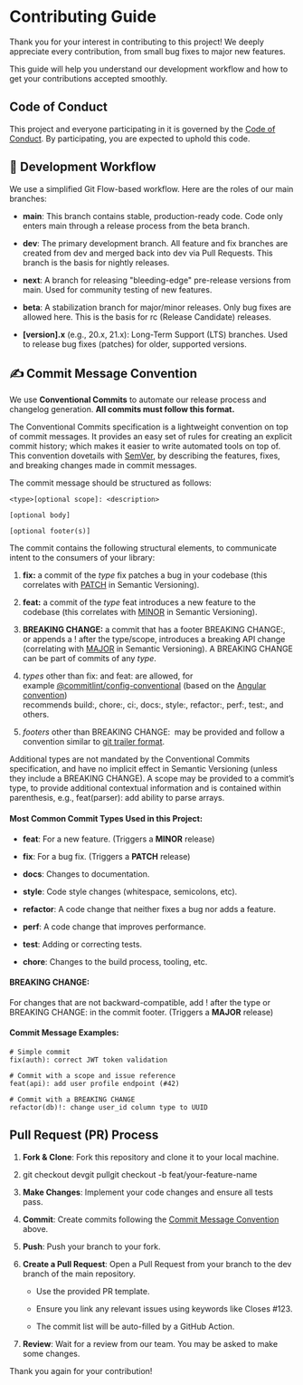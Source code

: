 Contributing Guide
==================

Thank you for your interest in contributing to this project! We deeply appreciate every contribution, from small bug fixes to major new features.

This guide will help you understand our development workflow and how to get your contributions accepted smoothly.

Code of Conduct
---------------

This project and everyone participating in it is governed by the [Code of Conduct](https://www.google.com/search?q=./CODE_OF_CONDUCT.md). By participating, you are expected to uphold this code.

🚀 Development Workflow
-----------------------

We use a simplified Git Flow-based workflow. Here are the roles of our main branches:

*   **main**: This branch contains stable, production-ready code. Code only enters main through a release process from the beta branch.
    
*   **dev**: The primary development branch. All feature and fix branches are created from dev and merged back into dev via Pull Requests. This branch is the basis for nightly releases.
    
*   **next**: A branch for releasing "bleeding-edge" pre-release versions from main. Used for community testing of new features.
    
*   **beta**: A stabilization branch for major/minor releases. Only bug fixes are allowed here. This is the basis for rc (Release Candidate) releases.
    
*   **\[version\].x** (e.g., 20.x, 21.x): Long-Term Support (LTS) branches. Used to release bug fixes (patches) for older, supported versions.
    

✍️ Commit Message Convention
----------------------------

We use **Conventional Commits** to automate our release process and changelog generation. **All commits must follow this format.**

The Conventional Commits specification is a lightweight convention on top of commit messages. It provides an easy set of rules for creating an explicit commit history; which makes it easier to write automated tools on top of. This convention dovetails with [SemVer](http://semver.org/), by describing the features, fixes, and breaking changes made in commit messages.

The commit message should be structured as follows:

```
<type>[optional scope]: <description>

[optional body]

[optional footer(s)]
```

The commit contains the following structural elements, to communicate intent to the consumers of your library:

1.  **fix:** a commit of the _type_ fix patches a bug in your codebase (this correlates with [PATCH](http://semver.org/#summary) in Semantic Versioning).
    
2.  **feat:** a commit of the _type_ feat introduces a new feature to the codebase (this correlates with [MINOR](http://semver.org/#summary) in Semantic Versioning).
    
3.  **BREAKING CHANGE:** a commit that has a footer BREAKING CHANGE:, or appends a ! after the type/scope, introduces a breaking API change (correlating with [MAJOR](http://semver.org/#summary) in Semantic Versioning). A BREAKING CHANGE can be part of commits of any _type_.
    
4.  _types_ other than fix: and feat: are allowed, for example [@commitlint/config-conventional](https://github.com/conventional-changelog/commitlint/tree/master/@commitlint/config-conventional) (based on the [Angular convention](https://github.com/angular/angular/blob/22b96b9/CONTRIBUTING.md#-commit-message-guidelines)) recommends build:, chore:, ci:, docs:, style:, refactor:, perf:, test:, and others.
    
5.  _footers_ other than BREAKING CHANGE:  may be provided and follow a convention similar to [git trailer format](https://git-scm.com/docs/git-interpret-trailers).
    

Additional types are not mandated by the Conventional Commits specification, and have no implicit effect in Semantic Versioning (unless they include a BREAKING CHANGE). A scope may be provided to a commit’s type, to provide additional contextual information and is contained within parenthesis, e.g., feat(parser): add ability to parse arrays.

#### Most Common Commit Types Used in this Project:

*   **feat**: For a new feature. (Triggers a **MINOR** release)
    
*   **fix**: For a bug fix. (Triggers a **PATCH** release)
    
*   **docs**: Changes to documentation.
    
*   **style**: Code style changes (whitespace, semicolons, etc).
    
*   **refactor**: A code change that neither fixes a bug nor adds a feature.
    
*   **perf**: A code change that improves performance.
    
*   **test**: Adding or correcting tests.
    
*   **chore**: Changes to the build process, tooling, etc.
    

#### BREAKING CHANGE:

For changes that are not backward-compatible, add ! after the type or BREAKING CHANGE: in the commit footer. (Triggers a **MAJOR** release)

#### Commit Message Examples:
```
# Simple commit
fix(auth): correct JWT token validation

# Commit with a scope and issue reference
feat(api): add user profile endpoint (#42)

# Commit with a BREAKING CHANGE
refactor(db)!: change user_id column type to UUID
```

Pull Request (PR) Process
-------------------------

1.  **Fork & Clone**: Fork this repository and clone it to your local machine.
    
2.  git checkout devgit pullgit checkout -b feat/your-feature-name
    
3.  **Make Changes**: Implement your code changes and ensure all tests pass.
    
4.  **Commit**: Create commits following the [Commit Message Convention]() above.
    
5.  **Push**: Push your branch to your fork.
    
6.  **Create a Pull Request**: Open a Pull Request from your branch to the dev branch of the main repository.
    
    *   Use the provided PR template.
        
    *   Ensure you link any relevant issues using keywords like Closes #123.
        
    *   The commit list will be auto-filled by a GitHub Action.
        
7.  **Review**: Wait for a review from our team. You may be asked to make some changes.
    

Thank you again for your contribution!